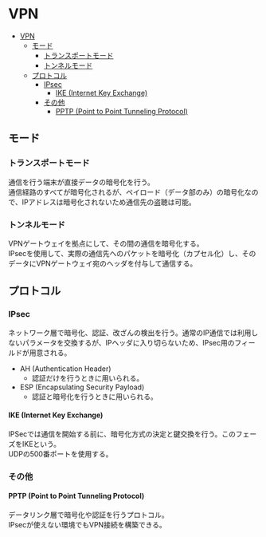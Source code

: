 # VPN

- [VPN](#vpn)
  - [モード](#モード)
    - [トランスポートモード](#トランスポートモード)
    - [トンネルモード](#トンネルモード)
  - [プロトコル](#プロトコル)
    - [IPsec](#ipsec)
      - [IKE (Internet Key Exchange)](#ike-internet-key-exchange)
    - [その他](#その他)
      - [PPTP (Point to Point Tunneling Protocol)](#pptp-point-to-point-tunneling-protocol)

## モード

### トランスポートモード

通信を行う端末が直接データの暗号化を行う。  
通信経路のすべてが暗号化されるが、ペイロード（データ部のみ）の暗号化なので、IPアドレスは暗号化されないため通信先の盗聴は可能。

### トンネルモード

VPNゲートウェイを拠点にして、その間の通信を暗号化する。  
IPsecを使用して、実際の通信先へのパケットを暗号化（カプセル化）し、そのデータにVPNゲートウェイ宛のヘッダを付与して通信する。

## プロトコル

### IPsec

ネットワーク層で暗号化、認証、改ざんの検出を行う。通常のIP通信では利用しないパラメータを交換するが、IPヘッダに入り切らないため、IPsec用のフィールドが用意される。

- AH (Authentication Header)
  - 認証だけを行うときに用いられる。
- ESP (Encapsulating Security Payload)
  - 認証と暗号化を行うときに用いられる。

#### IKE (Internet Key Exchange)

IPSecでは通信を開始する前に、暗号化方式の決定と鍵交換を行う。このフェーズをIKEという。  
UDPの500番ポートを使用する。

### その他

#### PPTP (Point to Point Tunneling Protocol)

データリンク層で暗号化や認証を行うプロトコル。  
IPsecが使えない環境でもVPN接続を構築できる。